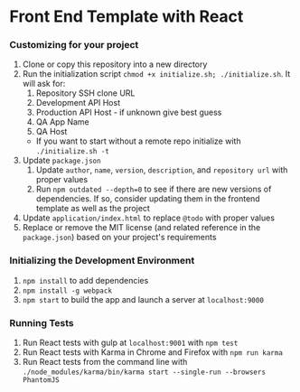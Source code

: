 # Front End Template with React

### Customizing for your project
1. Clone or copy this repository into a new directory
1. Run the initialization script `chmod +x initialize.sh; ./initialize.sh`. It will ask for:
    1. Repository SSH clone URL
    1. Development API Host
    1. Production API Host - if unknown give best guess
    1. QA App Name
    1. QA Host
    - If you want to start without a remote repo initialize with `./initialize.sh -t`
1. Update `package.json`
    1. Update `author`, `name`, `version`, `description`, and `repository url` with proper values
    1. Run `npm outdated --depth=0` to see if there are new versions of dependencies. If so, consider updating them in the frontend template as well as the project
1. Update `application/index.html` to replace `@todo` with proper values
1. Replace or remove the MIT license (and related reference in the `package.json`) based on your project's requirements

### Initializing the Development Environment
1. `npm install` to add dependencies
1. `npm install -g webpack`
1. `npm start` to build the app and launch a server at `localhost:9000`

### Running Tests
1. Run React tests with gulp at `localhost:9001` with `npm test`
1. Run React tests with Karma in Chrome and Firefox with `npm run karma`
1. Run React tests from the command line with `./node_modules/karma/bin/karma start --single-run --browsers PhantomJS`
